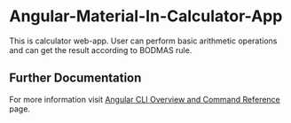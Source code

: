# Angular-Material-In-Calculator-App

This is calculator web-app. User can perform basic arithmetic operations and can get the result according to BODMAS rule.

## Further Documentation
For more information visit [Angular CLI Overview and Command Reference](https://angular.io/cli) page.
